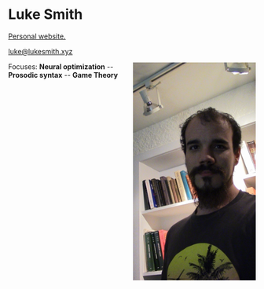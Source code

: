 # Luke Smith

[Personal website.](http://lukesmith.xyz)

[luke@lukesmith.xyz](mailto:luke@lukesmith.xyz)

<img src="images/luke.jpg" width="250" float="right" align="right" padding="10px">

Focuses: **Neural optimization** -- **Prosodic syntax** -- **Game Theory**
